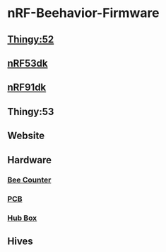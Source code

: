 # nRF-Beehavior-Firmware
## [Thingy:52](Thingy52/README.rst)
## [nRF53dk](nRF53/README.rst)
## [nRF91dk](nRF91/readme.rst)
## Thingy:53
## Website
## Hardware
### [Bee Counter](bee_counter/README.md)
### [PCB](hardware/PCB_Hardware/README.md)
### [Hub Box](hardware/hub_housing/README.md)
## Hives
